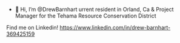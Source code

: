 - 👋 Hi, I’m @DrewBarnhart
urrent resident in Orland, Ca & Project Manager for the Tehama Resource Conservation District

Find me on Linkedin! https://www.linkedin.com/in/drew-barnhart-369425159
